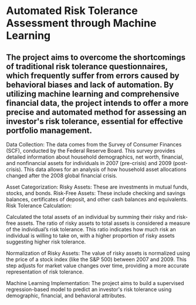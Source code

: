 # Automated Risk Tolerance Assessment through Machine Learning

## The project aims to overcome the shortcomings of traditional risk tolerance questionnaires, which frequently suffer from errors caused by behavioral biases and lack of automation. By utilizing machine learning and comprehensive financial data, the project intends to offer a more precise and automated method for assessing an investor's risk tolerance, essential for effective portfolio management.

Data Collection: The data comes from the Survey of Consumer Finances (SCF), conducted by the Federal Reserve Board. This survey provides detailed information about household demographics, net worth, financial, and nonfinancial assets for individuals in 2007 (pre-crisis) and 2009 (post-crisis). This data allows for an analysis of how household asset allocations changed after the 2008 global financial crisis.

Asset Categorization:
Risky Assets: These are investments in mutual funds, stocks, and bonds.
Risk-Free Assets: These include checking and savings balances, certificates of deposit, and other cash balances and equivalents.
Risk Tolerance Calculation:

Calculated the total assets of an individual by summing their risky and risk-free assets.
The ratio of risky assets to total assets is considered a measure of the individual’s risk tolerance. This ratio indicates how much risk an individual is willing to take on, with a higher proportion of risky assets suggesting higher risk tolerance.

Normalization of Risky Assets: The value of risky assets is normalized using the price of a stock index (like the S&P 500) between 2007 and 2009. This step adjusts for market value changes over time, providing a more accurate representation of risk tolerance.

Machine Learning Implementation: The project aims to build a supervised regression-based model to predict an investor's risk tolerance using demographic, financial, and behavioral attributes.
